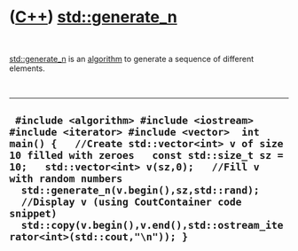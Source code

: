 



 

 

 

 

 

([C++](Cpp.md)) [std::generate\_n](CppGenerate_n.md)
======================================================

 

[std::generate\_n](CppGenerate_n.md) is an
[algorithm](CppAlgorithm.md) to generate a sequence of different
elements.

 

  ------------------------------------------------------------------------------------------------------------------------------------------------------------------------------------------------------------------------------------------------------------------------------------------------------------------------------------------------------------------------------------------------------------------------------
  ` #include <algorithm> #include <iostream> #include <iterator> #include <vector>  int main() {   //Create std::vector<int> v of size 10 filled with zeroes   const std::size_t sz = 10;   std::vector<int> v(sz,0);   //Fill v with random numbers   std::generate_n(v.begin(),sz,std::rand);   //Display v (using CoutContainer code snippet)   std::copy(v.begin(),v.end(),std::ostream_iterator<int>(std::cout,"\n")); }`
  ------------------------------------------------------------------------------------------------------------------------------------------------------------------------------------------------------------------------------------------------------------------------------------------------------------------------------------------------------------------------------------------------------------------------------

 

 

 

 

 





 



